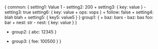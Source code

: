 {
  common: {
      setting1: Value 1
    - setting2: 200
    + setting3: {
        key: value
        }
    - setting3: true
      setting6: {
          key: value
        + ops: vops
        }
    + follow: false
    + setting4: blah blah
    + setting5: {
        key5: value5
        }
    }
  group1: {
    + baz: bars
    - baz: bas
      foo: bar
    + nest: str
    - nest: {
        key: value
        }
    }
- group2: {
    abc: 12345
    }
+ group3: {
    fee: 100500
    }
}